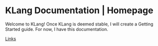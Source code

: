 # KLang Documentation | Homepage

Welcome to KLang! Once KLang is deemed stable, I will create a Getting Started guide. For now, I have this documentation.

[Links](https://thepuzzlemaker.github.io/KLang/Links.md)
